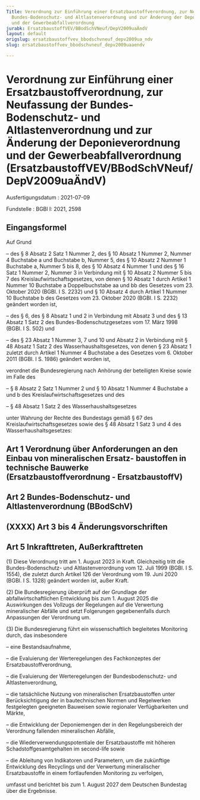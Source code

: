 ```yaml
---
Title: Verordnung zur Einführung einer Ersatzbaustoffverordnung, zur Neufassung der
  Bundes-Bodenschutz- und Altlastenverordnung und zur Änderung der Deponieverordnung
  und der Gewerbeabfallverordnung
jurabk: ErsatzbaustoffVEV/BBodSchVNeuf/DepV2009uaÄndV
layout: default
origslug: ersatzbaustoffvev_bbodschvneuf_depv2009ua_ndv
slug: ersatzbaustoffvev_bbodschvneuf_depv2009uaaendv

---
```


# Verordnung zur Einführung einer Ersatzbaustoffverordnung, zur Neufassung der Bundes-Bodenschutz- und Altlastenverordnung und zur Änderung der Deponieverordnung und der Gewerbeabfallverordnung (ErsatzbaustoffVEV/BBodSchVNeuf/DepV2009uaÄndV)

Ausfertigungsdatum
:   2021-07-09

Fundstelle
:   BGBl I: 2021, 2598

[^F817098_01_BJNR259800021]:     Notifiziert gemäß der Richtlinie (EU) 2015/1535 des Europäischen
    Parlaments und des Rates vom 9. September 2015 über ein
    Informationsverfahren auf dem Gebiet der technischen Vorschriften und
    der Vorschriften für die Dienste der Informationsgesellschaft (ABl. L
    241 vom 17.9.2015, S. 1).


## Eingangsformel

Auf Grund

–   des § 8 Absatz 2 Satz 1 Nummer 2, des § 10 Absatz 1 Nummer 2, Nummer 4
    Buchstabe a und Buchstabe b, Nummer 5, des § 10 Absatz 2 Nummer 1
    Buchstabe a, Nummer 5 bis 8, des § 10 Absatz 4 Nummer 1 und des § 16
    Satz 1 Nummer 2, Nummer 3 in Verbindung mit § 10 Absatz 2 Nummer 5 bis
    7 des Kreislaufwirtschaftsgesetzes, von denen § 10 Absatz 1 durch
    Artikel 1 Nummer 10 Buchstabe a Doppelbuchstabe aa und bb des Gesetzes
    vom 23. Oktober 2020 (BGBl. I S. 2232) und § 10 Absatz 4 durch Artikel
    1 Nummer 10 Buchstabe b des Gesetzes vom 23. Oktober 2020 (BGBl. I S.
    2232) geändert worden ist,


–   des § 6, des § 8 Absatz 1 und 2 in Verbindung mit Absatz 3 und des §
    13 Absatz 1 Satz 2 des Bundes-Bodenschutzgesetzes vom 17. März 1998
    (BGBl. I S. 502) und


–   des § 23 Absatz 1 Nummer 3, 7 und 10 und Absatz 2 in Verbindung mit §
    48 Absatz 1 Satz 2 des Wasserhaushaltsgesetzes, von denen § 23 Absatz
    1 zuletzt durch Artikel 1 Nummer 4 Buchstabe a des Gesetzes vom 6.
    Oktober 2011 (BGBl. I S. 1986) geändert worden ist,



verordnet die Bundesregierung nach Anhörung der beteiligten Kreise
sowie im Falle des

–   § 8 Absatz 2 Satz 1 Nummer 2 und § 10 Absatz 1 Nummer 4 Buchstabe a
    und b des Kreislaufwirtschaftsgesetzes und des


–   § 48 Absatz 1 Satz 2 des Wasserhaushaltsgesetzes



unter Wahrung der Rechte des Bundestags gemäß § 67 des
Kreislaufwirtschaftsgesetzes sowie des § 48 Absatz 1 Satz 3 und 4 des
Wasserhaushaltsgesetzes:


## Art 1 Verordnung über Anforderungen an den Einbau von mineralischen Ersatz- baustoffen in technische Bauwerke (Ersatzbaustoffverordnung - ErsatzbaustoffV)


## Art 2 Bundes-Bodenschutz- und Altlastenverordnung (BBodSchV)


## (XXXX) Art 3 bis 4 Änderungsvorschriften


## Art 5 Inkrafttreten, Außerkrafttreten

(1) Diese Verordnung tritt am 1. August 2023 in Kraft. Gleichzeitig
tritt die Bundes-Bodenschutz- und Altlastenverordnung vom 12. Juli
1999 (BGBl. I S. 1554), die zuletzt durch Artikel 126 der Verordnung
vom 19. Juni 2020 (BGBl. I S. 1328) geändert worden ist, außer Kraft.

(2) Die Bundesregierung überprüft auf der Grundlage der
abfallwirtschaftlichen Entwicklung bis zum 1. August 2025 die
Auswirkungen des Vollzugs der Regelungen auf die Verwertung
mineralischer Abfälle und setzt Folgerungen gegebenenfalls durch
Anpassungen der Verordnung um.

(3) Die Bundesregierung führt ein wissenschaftlich begleitetes
Monitoring durch, das insbesondere

–   eine Bestandsaufnahme,


–   die Evaluierung der Werteregelungen des Fachkonzeptes der
    Ersatzbaustoffverordnung,


–   die Evaluierung der Werteregelungen der Bundesbodenschutz- und
    Altlastenverordnung,


–   die tatsächliche Nutzung von mineralischen Ersatzbaustoffen unter
    Berücksichtigung der in bautechnischen Normen und Regelwerken
    festgelegten geeigneten Bauweisen sowie regionaler Verfügbarkeiten und
    Märkte,


–   die Entwicklung der Deponiemengen der in den Regelungsbereich der
    Verordnung fallenden mineralischen Abfälle,


–   die Wiederverwendungspotentiale der Ersatzbaustoffe mit höheren
    Schadstoffgesamtgehalten im second-life sowie


–   die Ableitung von Indikatoren und Parametern, um die zukünftige
    Entwicklung des Recyclings und der Verwertung mineralischer
    Ersatzbaustoffe in einem fortlaufenden Monitoring zu verfolgen,



umfasst und berichtet bis zum 1. August 2027 dem Deutschen Bundestag
über die Ergebnisse.

